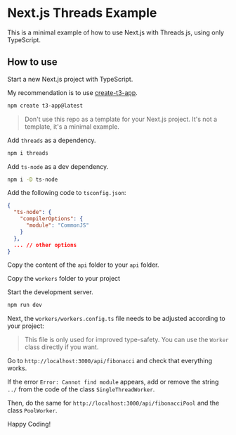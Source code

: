 # Next.js Threads Example

This is a minimal example of how to use Next.js with Threads.js, using only TypeScript.

## How to use

Start a new Next.js project with TypeScript.

My recommendation is to use [create-t3-app](https://github.com/t3-oss/create-t3-app).

```bash
npm create t3-app@latest
```

<!-- Put a note with warning here: -->

> Don't use this repo as a template for your Next.js project.
> It's not a template, it's a minimal example.

Add `threads` as a dependency.

```bash
npm i threads
```

Add `ts-node` as a dev dependency.

```bash
npm i -D ts-node
```

Add the following code to `tsconfig.json`:

```json
{
  "ts-node": {
    "compilerOptions": {
      "module": "CommonJS"
    }
  },
  ... // other options
}
```

Copy the content of the `api` folder to your `api` folder.

Copy the `workers` folder to your project

Start the development server.

```bash
npm run dev
```

Next, the `workers/workers.config.ts` file needs to be adjusted according to your project:

> This file is only used for improved type-safety.
> You can use the `Worker` class directly if you want.

Go to `http://localhost:3000/api/fibonacci` and check that everything works.

If the error `Error: Cannot find module` appears, add or remove the string `../` from the code of the class `SingleThreadWorker`.

Then, do the same for `http://localhost:3000/api/fibonacciPool` and the class `PoolWorker`.

Happy Coding!
